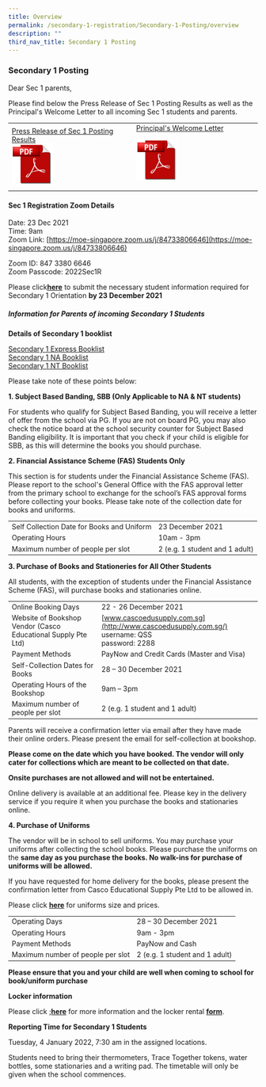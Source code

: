 ```yaml
---
title: Overview
permalink: /secondary-1-registration/Secondary-1-Posting/overview
description: ""
third_nav_title: Secondary 1 Posting
---
```

### Secondary 1 Posting


Dear Sec 1 parents,

Please find below the Press Release of Sec 1 Posting Results as well as the Principal's Welcome Letter to all incoming Sec 1 students and parents.

|  	|  	|
|---	|---	|
| [Press Release of Sec 1 Posting Results](https://staging.du62j8uucogi5.amplifyapp.com/files/Press%20Release%20of%202021%20Sec%201%20Posting%20Results.pdf) <br> <a href="https://staging.du62j8uucogi5.amplifyapp.com/files/Press%20Release%20of%202021%20Sec%201%20Posting%20Results.pdf"><img src="/images/pdflogo.png" style="width:35%">   	|  [Principal's Welcome Letter](https://staging.du62j8uucogi5.amplifyapp.com/files/Welcome%20Letter%20to%20Sec%201%202022%20Students%20and%20Parents.pdf) <br> </a></p><p><a href="https://staging.du62j8uucogi5.amplifyapp.com/files/Welcome%20Letter%20to%20Sec%201%202022%20Students%20and%20Parents.pdf"><img src="/images/pdflogo.png" style="width:35%">	|
	
	
#### Sec 1 Registration Zoom Details
	
Date: 23 Dec 2021  <br>Time: 9am
<br>Zoom Link:&nbsp;[https://moe-singapore.zoom.us/j/84733806646](https://moe-singapore.zoom.us/j/84733806646)

Zoom ID: 847 3380 6646
<br>Zoom Passcode: 2022Sec1R
	
Please click[**here**](https://form.gov.sg/61ad5aac7d788000131f03c3)&nbsp;to submit the necessary student information required for Secondary 1 Orientation&nbsp;**by 23 December 2021**

  

##### Information for Parents of incoming Secondary 1 Students

**Details of Secondary 1 booklist**  

[Secondary 1 Express Booklist](/files/s1e.pdf)
<br>[Secondary 1 NA Booklist](/files/s1na.pdf)
<br>[Secondary 1 NT Booklist](/files/s1nt.pdf)

  

Please take note of these points below:

**1. Subject Based Banding, SBB (Only Applicable to NA &amp; NT students)**

For students who qualify for Subject Based Banding, you will receive a letter of offer from the school via PG. If you are not on board PG, you may also check the notice board at the school security counter for Subject Based Banding eligibility. It is important that you check if your child is eligible for SBB, as this will determine the books you should purchase.
	
**2. Financial Assistance Scheme (FAS) Students Only**

This section is for students under the Financial Assistance Scheme (FAS). Please report to the school's General Office with the FAS approval letter from the primary school to exchange for the school’s FAS approval forms before collecting your books. Please take note of the collection date for books and uniforms.
	
|  	|  	|
|---	|---	|
| Self Collection Date for Books and Uniform 	| 23 December 2021 	|
| Operating Hours 	| 10am - 3pm 	|
| Maximum number of people per slot 	| 2 (e.g. 1 student and 1 adult) 	|
	

**3. Purchase of Books and Stationeries for All Other Students**

All students, with the exception of students under the Financial Assistance Scheme (FAS), will purchase books and stationaries online.
	
|  	|  	|
|---	|---	|
| Online Booking Days 	| 22 - 26 December 2021 	|
| Website of Bookshop Vendor (Casco Educational Supply Pte Ltd) 	|  [www.cascoedusupply.com.sg](http://www.cascoedusupply.com.sg/)<br>username: QSS<br>password: 2288 	|
| Payment Methods 	| PayNow and Credit Cards (Master and Visa) 	|
| Self-Collection Dates for Books 	| 28 – 30 December 2021 	|
| Operating Hours of the Bookshop 	| 9am – 3pm 	|
| Maximum number of people per slot 	| 2 (e.g. 1 student and 1 adult) 	|
	
Parents will receive a confirmation letter via email after they have made their online orders. Please present the email for self-collection at bookshop.

**Please come on the date which you have booked. The vendor will only cater for collections which are meant to be collected on that date.**

**Onsite purchases are not allowed and will not be entertained.**

Online delivery is available at an additional fee. Please key in the delivery service if you require it when you purchase the books and stationaries online.&nbsp;

**4. Purchase of Uniforms**  

The vendor will be in school to sell uniforms.&nbsp;You may purchase your uniforms after collecting the school books. Please purchase the uniforms on the&nbsp;**same day as you purchase the books. No walk-ins for purchase of uniforms will be allowed.**

  

If you have requested for home delivery for the books, please present the confirmation letter from Casco Educational Supply Pte Ltd to be allowed in.

Please click **[here](/files/School%20Uniform%20Info.pdf)** for uniforms size and prices.

|  	|  	|
|---	|---	|
| Operating Days 	| 28 – 30 December 2021 	|
| Operating Hours 	| 9am - 3pm 	|
| Payment Methods 	| PayNow and Cash 	|
|  Maximum number of people per slot 	| 2 (e.g. 1 student and 1 adult) 	|
	
**Please ensure that you and your child are well when coming to school for book/uniform purchase**  

**Locker information**

Please click ;**[here](/files/locker%20qr.pdf)** for more information and the locker rental [**form**](https://docs.google.com/forms/d/e/1FAIpQLSfLPRggRwovT8QNYJljwvDXE7VlXEIEYGU31UOvhjnWRRDZ3A/viewform).

  

**Reporting Time for Secondary 1 Students**

Tuesday, 4 January 2022, 7:30 am in the assigned locations.

Students need to bring their thermometers, Trace Together tokens, water bottles, some stationaries and a writing pad. The timetable will only be given when the school commences.
